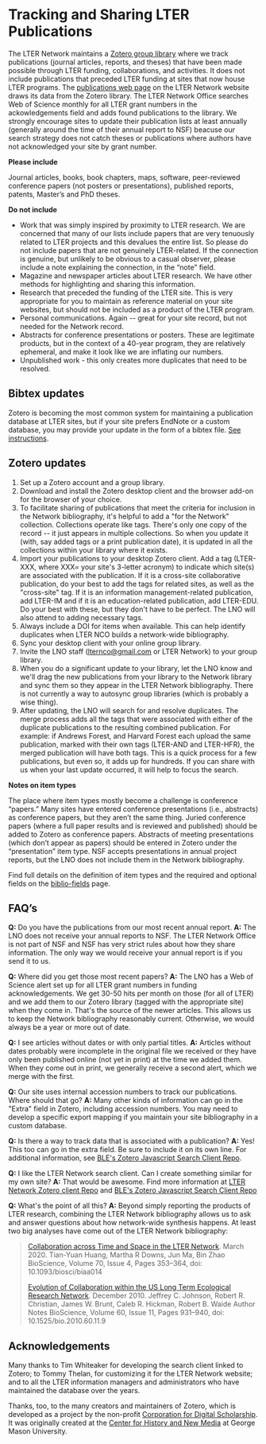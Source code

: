 # Tracking and Sharing LTER Publications #

The LTER Network maintains a [Zotero group library](https://www.zotero.org/groups/2055673/lter_network/library) where we track publications (journal articles, reports, and theses) that have been made possible through LTER funding, collaborations, and activities. It does not include publications that preceded LTER funding at sites that now house LTER programs. The [publications web page](https://lternet.edu/bibliography/) on the LTER Network website draws its data from the Zotero library. The LTER Network Office searches Web of Science monthly for all LTER grant numbers in the ackowledgements field and adds found publications to the library. We strongly encourage sites to update their publication lists at least annually (generally around the time of their annual report to NSF) beacuse our search strategy does not catch theses or publications where authors have not acknowledged your site by grant number. 

**Please include**

Journal articles, books, book chapters, maps, software, peer-reviewed conference papers (not posters or presentations), published reports, patents, Master’s and PhD theses.

**Do not include**
* Work that was simply inspired by proximity to LTER research. We are concerned that many of our lists include papers that are very tenuously related to LTER projects and this devalues the entire list. So please do not include papers that are not genuinely LTER-related. If the connection is genuine, but unlikely to be obvious to a casual observer, please include a note explaining the connection, in the “note” field.
* Magazine and newspaper articles about LTER research. We have other methods for highlighting and sharing this information.
* Research that preceded the funding of the LTER site. This is very appropriate for you to maintain as reference material on your site websites, but should not be included as a product of the LTER program.
* Personal communications. Again -- great for your site record, but not needed for the Network record.
* Abstracts for conference presentations or posters. These are legitimate products, but in the context of a 40-year program, they are relatively ephemeral, and make it look like we are inflating our numbers.
* Unpublished work - this only creates more duplicates that need to be resolved.

## Bibtex updates
Zotero is becoming the most common system for maintaining a publication database at LTER sites, but if your site prefers EndNote or a custom database, you may provide your update in the form of a bibtex file. [See instructions](https://lter.github.io/im-manual/bibtex).

## Zotero updates

1. Set up a Zotero account and a group library.
2. Download and install the Zotero desktop client and the browser add-on for the browser of your choice. 
3. To facilitate sharing of publications that meet the criteria for inclusion in the Network bibliography, it's helpful to add a "for the Network" collection. Collections operate like tags. There's only one copy of the record -- it just appears in multiple collections. So when you update it (with, say added tags or a print publication date), it is updated in all the collections within your library where it exists.
4. Import your publications to your desktop Zotero client. Add a tag (LTER-XXX, where XXX= your site's 3-letter acronym) to indicate which site(s) are associated with the publication. If it is a cross-site collaborative publication, do your best to add the tags for related sites, as well as the "cross-site" tag. If it is an information management-related publication, add LTER-IM and if it is an education-related publication, add LTER-EDU. Do your best with these, but they don't have to be perfect. The LNO will also attend to adding necessary tags.
5. Always include a DOI for items when available. This can help identify duplicates when LTER NCO builds a network-wide bibliography.
6. Sync your desktop client with your online group library.
7. Invite the LNO staff (lternco@gmail.com or LTER Network) to your group library.
8. When you do a significant update to your library, let the LNO know and we'll drag the new publications from your library to the Network library and sync them so they appear in the LTER Network bibliography. There is not currently a way to autosync group libraries (which is probably a wise thing).
9. After updating, the LNO will search for and resolve duplicates. The merge process adds all the tags that were associated with either of the duplicate publications to the resulting combined publication. For example: if Andrews Forest, and Harvard Forest each upload the same publication, marked with their own tags (LTER-AND and LTER-HFR), the merged publication will have both tags. This is a quick process for a few publications, but even so, it adds up for hundreds. If you can share with us when your last update occurred, it will help to focus the search.

**Notes on item types**

The place where item types mostly become a challenge is conference “papers.”  Many sites have entered conference presentations (i.e., abstracts) as conference papers, but they aren’t the same thing. Juried conference papers (where a full paper results and is reviewed and published) should be added to Zotero as conference papers.  Abstracts of meeting presentations (which don’t appear as papers) should be entered in Zotero under the  “presentation” item type. NSF accepts presentations in annual project reports, but the LNO does not include them in the Network bibliography.

Find full details on the definition of item types and the required and optional fields on the [biblio-fields](https://lter.github.io/im-manual/biblio-fields) page.

## FAQ’s ##

**Q:** Do you have the publications from our most recent annual report.
**A:** The LNO does not receive your annual reports to NSF. The LTER Network Office is not part of NSF and NSF has very strict rules about how they share information. The only way we would receive your annual report is if you send it to us. 

**Q:** Where did you get those most recent papers?
**A:** The LNO has a Web of Science alert set up for all LTER grant numbers in funding acknowledgements. We get 30-50 hits per month on those (for all of LTER) and we add them to our Zotero library (tagged with the appropriate site) when they come in. That's the source of the newer articles. This allows us to keep the Network bibliography reasonably current. Otherwise, we would always be a year or more out of date.

**Q:** I see articles without dates or with only partial titles.
**A:** Articles without dates probably were incomplete in the original file we received or they have only been published online (not yet in print) at the time we added them. When they come out in print, we generally receive a second alert, which we merge with the first. 

**Q:** Our site uses internal accession numbers to track our publications. Where should that go?
**A:** Many other kinds of information can go in the "Extra" field in Zotero, including accession numbers. You may need to develop a specific export mapping if you maintain your site bibliography in a custom database. 

**Q:** Is there a way to track data that is associated with a publication?
**A:** Yes! This too can go in the extra field. Be sure to include it on its own line. For additional information, see [BLE's Zotero Javascript Search Client Repo](https://github.com/BLE-LTER/Zotero-JavaScript-Search-Client).

**Q:** I like the LTER Network search client. Can I create something similar for my own site?
**A:** That would be awesome. Find more information at [LTER Network Zotero client Repo](https://github.com/lter/Zotero-JavaScript-Search-Client) and [BLE's Zotero Javascript Search Client Repo](https://github.com/BLE-LTER/Zotero-JavaScript-Search-Client)

**Q:** What's the point of all this?
**A:** Beyond simply reporting the products of LTER research, combining the LTER Network bibliography allows us to ask and answer questions about how network-wide synthesis happens. At least two big analyses have come out of the LTER Network bibliography:

> [Collaboration across Time and Space in the LTER Network](https://doi.org/10.1093/biosci/biaa014). March 2020.
> Tian-Yuan Huang, Martha R Downs, Jun Ma, Bin Zhao
> BioScience, Volume 70, Issue 4, Pages 353–364, doi: 10.1093/biosci/biaa014
> 
> [Evolution of Collaboration within the US Long Term Ecological Research Network](https://doi.org/10.1525/bio.2010.60.11.9). December 2010. 
> Jeffrey C. Johnson, Robert R. Christian, James W. Brunt, Caleb R. Hickman, Robert B. Waide Author Notes
> BioScience, Volume 60, Issue 11, Pages 931–940, doi: 10.1525/bio.2010.60.11.9

## Acknowledgements ##
Many thanks to Tim Whiteaker for developing the search client linked to Zotero; to Tommy Thelan, for customizing it for the LTER Network website; and to all the LTER information managers and administrators who have maintained the database over the years.

Thanks, too, to the many creators and maintainers of Zotero, which is developed as a project by the non-profit [Corporation for Digital Scholarship](http://digitalscholar.org/). It was originally created at the [Center for History and New Media](https://en.wikipedia.org/wiki/Center_for_History_and_New_Media) at George Mason University.

